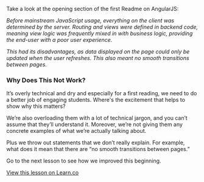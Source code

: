 Take a look at the opening section of the first Readme on AngularJS:

*Before mainstream JavaScript usage, everything on the client was determined by the server. Routing and views were defined in backend code, meaning view logic was frequently mixed in with business logic, providing the end-user with a poor user experience.*

*This had its disadvantages, as data displayed on the page could only be updated when the user refreshes. This also meant no smooth transitions between pages.*

### Why Does This Not Work? 

It’s overly technical and dry and especially for a first reading, we need to do a better job of engaging students. Where's the excitement that helps to show why this matters? 

We’re also overloading them with a lot of technical jargon, and you can’t assume that they’ll understand it. Moreover, we’re not giving them any concrete examples of what we’re actually talking about. 

Plus we throw out statements that we don’t really explain. For example, what does it mean that there are “no smooth transitions between pages.”

Go to the next lesson to see how we improved this beginning. 

<a href='https://learn.co/lessons/example-a-not-so-great-beginning' data-visibility='hidden'>View this lesson on Learn.co</a>
